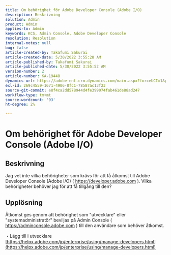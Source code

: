 ```yaml
---
title: Om behörighet för Adobe Developer Console (Adobe I/O)
description: Beskrivning
solution: Admin
product: Admin
applies-to: Admin
keywords: KCS, Admin Console, Adobe Developer Console
resolution: Resolution
internal-notes: null
bug: false
article-created-by: Takafumi Sakurai
article-created-date: 5/30/2022 3:55:28 AM
article-published-by: Takafumi Sakurai
article-published-date: 5/30/2022 3:55:52 AM
version-number: 2
article-number: KA-19448
dynamics-url: https://adobe-ent.crm.dynamics.com/main.aspx?forceUCI=1&pagetype=entityrecord&etn=knowledgearticle&id=77708953-ccdf-ec11-bb3d-000d3a35188d
exl-id: 269c4559-1671-4906-8fc1-78587ac13f23
source-git-commit: e8f4ca2dd578944d4fe399074fab461de88ad247
workflow-type: tm+mt
source-wordcount: '93'
ht-degree: 2%

---
```


# Om behörighet för Adobe Developer Console (Adobe I/O)

## Beskrivning

Jag vet inte vilka behörigheter som krävs för att få åtkomst till Adobe Developer Console (Adobe I/O) ( https://developer.adobe.com ). Vilka behörigheter behöver jag för att få tillgång till den?

## Upplösning


Åtkomst ges genom att behörighet som &quot;utvecklare&quot; eller &quot;systemadministratör&quot; beviljas på Admin Console ( https://adminconsole.adobe.com ) till den användare som behöver åtkomst.

・Lägg till i utvecklare
[https://helpx.adobe.com/jp/enterprise/using/manage-developers.html](https://helpx.adobe.com/jp/enterprise/using/manage-developers.html)
